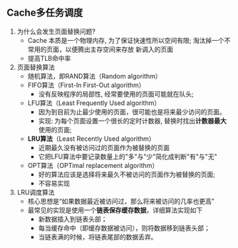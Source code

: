 ## Cache多任务调度

1. 为什么会发生页面替换问题?
   + Cache 本质是一个物理内存, 为了保证快速性所以空间有限; 淘汰掉一个不常用的页面，以便腾出主存空间来存放 新调入的页面
   + 提高TLB命中率
2. 页面替换算法
   + 随机算法，即RAND算法（Random algorithm）
   + FIFO算法（First-In First-Out algorithm）
     + 没有反映程序的局部性, 经常要使用的页面可能就在队头;
   + LFU算法（Least Frequently Used algorithm）
     + 因为到目前为止最少使用的页面，很可能也是将来最少访问的页面。
     + 实现: 为每个页面设置一个很长的定时计数器, 替换时找出**计数器最大**使用的页面;
   + **LRU算法**（Least Recently Used algorithm）
     + 近期最久没有被访问过的页面作为被替换的页面
     + 它把LFU算法中要记录数量上的"多"与"少"简化成判断"有"与"无"
   + OPT算法（OPTimal replacement algorithm）
     + 好的算法应该是选择将来最久不被访问的页面作为被替换的页面;
     + 不容易实现
3. LRU调度算法
   + 核心思想是“如果数据最近被访问过，那么将来被访问的几率也更高”
   + 最常见的实现是使用一个**链表保存缓存数据**，详细算法实现如下
     +  新数据插入到链表头部；
     +  每当缓存命中（即缓存数据被访问），则将数据移到链表头部；
     + 当链表满的时候，将链表尾部的数据丢弃。